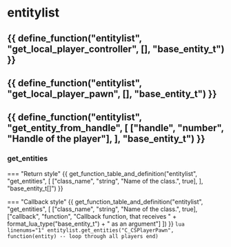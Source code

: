 # entitylist

{{ define_function("entitylist", "get_local_player_controller", [], "base_entity_t") }}
---
{{ define_function("entitylist", "get_local_player_pawn", [], "base_entity_t") }}
---
{{ define_function("entitylist", "get_entity_from_handle", [
    ["handle", "number", "Handle of the player"],
], "base_entity_t") }}
---
### **get_entities**
=== "Return style"
    {{ get_function_table_and_definition("entitylist", "get_entities", [
        ["class_name", "string", "Name of the class.", true],
    ], "base_entity_t[]") }}

=== "Callback style"
    {{ get_function_table_and_definition("entitylist", "get_entities", [
        ["class_name", "string", "Name of the class.", true],
        ["callback", "function", "Callback function, that receives " + format_lua_type("base_entity_t") + " as an argument"]
    ]) }}
    ```lua linenums="1"
    entitylist.get_entities("C_CSPlayerPawn", function(entity)
        -- loop through all players
    end)
    ```